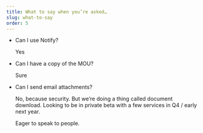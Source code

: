 ```yaml
---
title: What to say when you’re asked…
slug: what-to-say
order: 5
---
```

- Can I use Notify?

  Yes

- Can I have a copy of the MOU?

  Sure

- Can I send email attachments?

  No, because security. But we’re doing a thing called document download. Looking to be in private beta with a few services in Q4 / early next year.

  Eager to speak to people.

